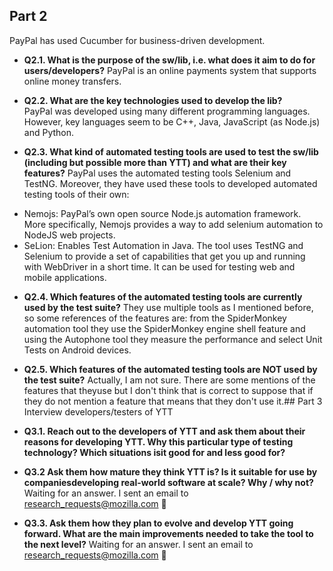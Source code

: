 ## Part 2 
PayPal has used Cucumber for business-driven development. 

* **Q2.1. What is the purpose of the sw/lib, i.e. what does it aim to do for users/developers?** 
PayPal is an online payments system that supports online money transfers. 

* **Q2.2. What are the key technologies used to develop the lib?**   
PayPal was developed using many different programming languages. However, key languages seem to be C++, Java, JavaScript (as Node.js) and Python. 

* **Q2.3. What kind of automated testing tools are used to test the sw/lib (including but possible more than YTT) and what are their key features?** PayPal uses the automated testing tools Selenium and TestNG. Moreover, they have used these tools to developed automated testing tools of their own: 
- Nemojs: PayPal’s own open source Node.js automation framework. More specifically, Nemojs provides a way to add selenium automation to NodeJS web projects.
- SeLion: Enables Test Automation in Java. The tool uses TestNG and Selenium to provide a set of capabilities that get you up and running with WebDriver in a short time. It can be used for testing web and mobile applications.

* **Q2.4. Which features of the automated testing tools are currently used by the test suite?** They use multiple tools as I mentioned before, so some references of the features are: from the SpiderMonkey automation tool they use the SpiderMonkey engine shell feature and using the Autophone tool they measure the performance and select Unit Tests on Android devices.

* **Q2.5. Which features of the automated testing tools are NOT used by the test suite?** Actually, I am not sure. There are some mentions of the features that theyuse but I don't think that is correct to suppose that if they do not mention a feature that means that they don't use it.## Part 3 Interview developers/testers of YTT

* **Q3.1. Reach out to the developers of YTT and ask them about their reasons for developing YTT. Why this particular type of testing technology? Which situations isit good for and less good for?** 

* **Q3.2 Ask them how mature they think YTT is? Is it suitable for use by companiesdeveloping real-world software at scale? Why / why not?** Waiting for an answer. I sent an email to research_requests@mozilla.com :email:

* **Q3.3. Ask them how they plan to evolve and develop YTT going forward. What are the main improvements needed to take the tool to the next level?** Waiting for an answer. I sent an email to research_requests@mozilla.com :email:
